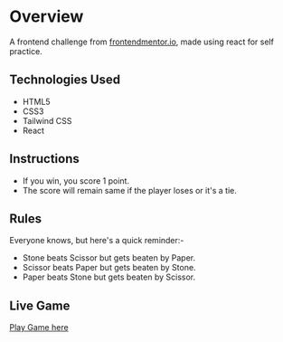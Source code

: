 # Overview

A frontend challenge from <a href="https://www.frontendmentor.io/challenges/rock-paper-scissors-game-pTgwgvgH/hub">frontendmentor.io</a>, made using react for self practice.

## Technologies Used

- HTML5
- CSS3
- Tailwind CSS
- React

## Instructions

- If you win, you score 1 point.
- The score will remain same if the player loses or it's a tie.

## Rules

Everyone knows, but here's a quick reminder:-

- Stone beats Scissor but gets beaten by Paper.
- Scissor beats Paper but gets beaten by Stone.
- Paper beats Stone but gets beaten by Scissor.

## Live Game

<a href="https://master--rock-paper-scissor-mygame.netlify.app/">Play Game here</a>
